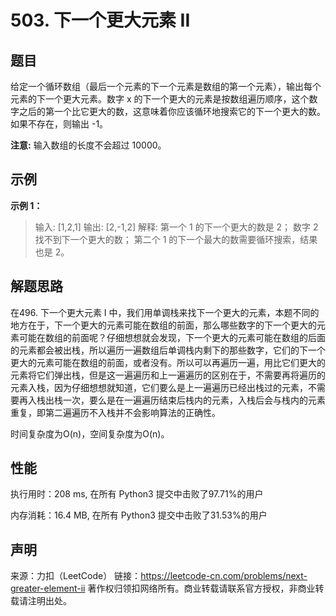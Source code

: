 # 503. 下一个更大元素 II

## 题目

给定一个循环数组（最后一个元素的下一个元素是数组的第一个元素），输出每个元素的下一个更大元素。数字 x 的下一个更大的元素是按数组遍历顺序，这个数字之后的第一个比它更大的数，这意味着你应该循环地搜索它的下一个更大的数。如果不存在，则输出 -1。

**注意:** 输入数组的长度不会超过 10000。

## 示例

**示例 1：**

> 输入: [1,2,1]
> 输出: [2,-1,2]
> 解释: 第一个 1 的下一个更大的数是 2；
> 数字 2 找不到下一个更大的数； 
> 第二个 1 的下一个最大的数需要循环搜索，结果也是 2。

## 解题思路

在496. 下一个更大元素 I 中，我们用单调栈来找下一个更大的元素，本题不同的地方在于，下一个更大的元素可能在数组的前面，那么哪些数字的下一个更大的元素可能在数组的前面呢？仔细想想就会发现，下一个更大的元素可能在数组的后面的元素都会被出栈，所以遍历一遍数组后单调栈内剩下的那些数字，它们的下一个更大的元素可能在数组的前面，或者没有。所以可以再遍历一遍，用比它们更大的元素将它们弹出栈，但是这一遍遍历和上一遍遍历的区别在于，不需要再将遍历的元素入栈，因为仔细想想就知道，它们要么是上一遍遍历已经出栈过的元素，不需要再入栈出栈一次，要么是在一遍遍历结束后栈内的元素，入栈后会与栈内的元素重复，即第二遍遍历不入栈并不会影响算法的正确性。

时间复杂度为O(n)，空间复杂度为O(n)。

## 性能

执行用时：208 ms, 在所有 Python3 提交中击败了97.71%的用户

内存消耗：16.4 MB, 在所有 Python3 提交中击败了31.53%的用户

## 声明

来源：力扣（LeetCode）
链接：https://leetcode-cn.com/problems/next-greater-element-ii
著作权归领扣网络所有。商业转载请联系官方授权，非商业转载请注明出处。